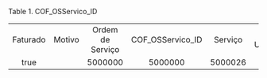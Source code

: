 <div id="d133050e1" class="table">

<div class="table-title">

Table 1. COF\_OSServico\_ID

</div>

<div class="table-contents">

|          |        |                  |                    |         |                |           |             |                |            |
| :------: | :----: | :--------------: | :----------------: | :-----: | :------------: | :-------: | :---------: | :------------: | :--------: |
| Faturado | Motivo | Ordem de Serviço | COF\_OSServico\_ID | Serviço | Valor Unitário | Descrição | Total Geral | Lista de Preço | Quantidade |
|   true   |        |     5000000      |      5000000       | 5000026 |      155       |           |     155     |    1000005     |     1      |

</div>

</div>

